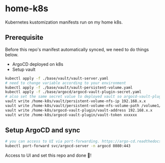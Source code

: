 # home-k8s

Kubernetes kustomization manifests run on my home k8s.

## Prerequisite

Before this repo's manifest automatically synced, we need to do things below.

- ArgoCD deployed on k8s
- Setup vault

```bash
kubectl apply -f ./base/vault/vault-server.yaml
# need to change variable according to your environment
kubectl apply -f ./base/vault/vault-persistent-volume.yaml
kubectl apply -f ./base/argocd/argocd-vault-plugin-secret.yaml
# also set the same secret value to deployed vault so argocd-vault-plugin can complement the values
vault write /home-k8s/vault/persistent-volume-nfs-ip 192.168.x.x
vault write /home-k8s/vault/persistent-volume-nfs-volume-path /volume1/xxx/xxx
vault write /home-k8s/argocd-vault-plugin/vault-address 192.168.x.x 
vault write /home-k8s/argocd-vault-plugin/vault-token xxxxxx
```

## Setup ArgoCD and sync

```bash
# you can access to UI via port-forwarding. https://argo-cd.readthedocs.io/en/stable/getting_started/
kubectl port-forward svc/argocd-server -n argocd 8080:443
```

Access to UI and set this repo and done :tada:!
